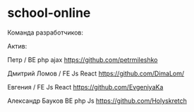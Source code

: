 # school-online

Команда разработчиков:

Актив:

Петр	/	    	  BE 	php ajax	https://github.com/petrmileshko

Дмитрий Ломов /	FE	Js React	https://github.com/DimaLom/

Евгения			  / FE	Js React	https://github.com/EvgeniyaKa

Александр Бауков BE php Js    https://github.com/Holyskretch
